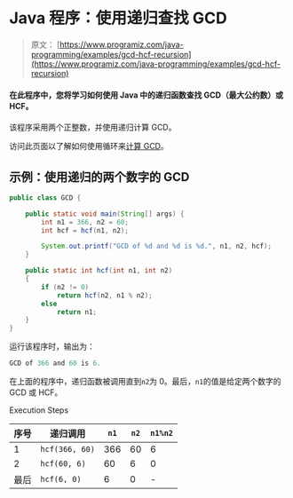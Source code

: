 # Java 程序：使用递归查找 GCD

> 原文： [https://www.programiz.com/java-programming/examples/gcd-hcf-recursion](https://www.programiz.com/java-programming/examples/gcd-hcf-recursion)

#### 在此程序中，您将学习如何使用 Java 中的递归函数查找 GCD（最大公约数）或 HCF。

该程序采用两个正整数，并使用递归计算 GCD。

访问此页面以了解如何使用循环来[计算 GCD](/java-programming/examples/hcf-gcd "GCD using loops in Java")。

## 示例：使用递归的两个数字的 GCD

```java
public class GCD {

    public static void main(String[] args) {
        int n1 = 366, n2 = 60;
        int hcf = hcf(n1, n2);

        System.out.printf("GCD of %d and %d is %d.", n1, n2, hcf);
    }

    public static int hcf(int n1, int n2)
    {
        if (n2 != 0)
            return hcf(n2, n1 % n2);
        else
            return n1;
    }
}
```

运行该程序时，输出为：

```java
GCD of 366 and 60 is 6.
```

在上面的程序中，递归函数被调用直到`n2`为 0。最后，`n1`的值是给定两个数字的 GCD 或 HCF。

Execution Steps

| 序号 | 递归调用 | `n1` | `n2` | `n1%n2` |
| --- | --- | --- | --- | --- |
| 1 | `hcf(366, 60)` | 366 | 60 | 6 |
| 2 | `hcf(60, 6)` | 60 | 6 | 0 |
| 最后 | `hcf(6, 0)` | 6 | 0 | - |